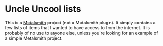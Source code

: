 # Uncle Uncool lists

This is a [Metalsmith](https://metalsmith.io) project (not a Metalsmith plugin).
It simply contains a few lists of items that I wanted to have access to
from the internet.  It is probably of no use to anyone else, unless
you're looking for an example of a simple Metalsmith project.
